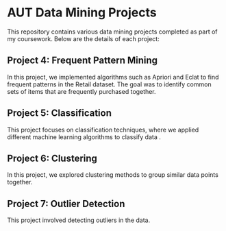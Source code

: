 # AUT Data Mining Projects

This repository contains various data mining projects completed as part of my coursework. Below are the details of each project:

## Project 4: Frequent Pattern Mining
In this project, we implemented algorithms such as Apriori and Eclat to find frequent patterns in the Retail dataset. The goal was to identify common sets of items that are frequently purchased together.

## Project 5: Classification
This project focuses on classification techniques, where we applied different machine learning algorithms to classify data .

## Project 6: Clustering
In this project, we explored clustering methods to group similar data points together. 

## Project 7: Outlier Detection
This project involved detecting outliers in the data.
